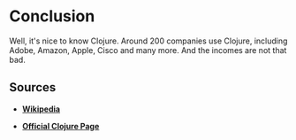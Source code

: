 # Conclusion

Well, it's nice to know Clojure.
Around 200 companies use Clojure, including Adobe, Amazon, Apple, Cisco and many more.
And the incomes are not that bad.

## Sources

* [**Wikipedia**](https://en.wikipedia.org/wiki/Clojure)

* [**Official Clojure Page**](https://clojure.org/)
